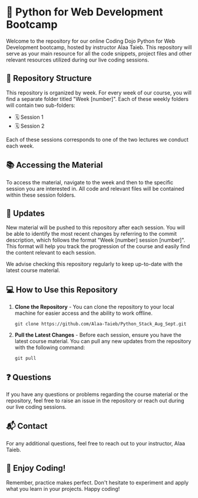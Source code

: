 # 🚀 Python for Web Development Bootcamp

Welcome to the repository for our online Coding Dojo Python for Web Development bootcamp, hosted by instructor Alaa Taieb. This repository will serve as your main resource for all the code snippets, project files and other relevant resources utilized during our live coding sessions.

## 📂 Repository Structure

This repository is organized by week. For every week of our course, you will find a separate folder titled "Week [number]". Each of these weekly folders will contain two sub-folders:

- 🗓 Session 1
- 🗓 Session 2

Each of these sessions corresponds to one of the two lectures we conduct each week.

## 📚 Accessing the Material

To access the material, navigate to the week and then to the specific session you are interested in. All code and relevant files will be contained within these session folders.

## 🔄 Updates

New material will be pushed to this repository after each session. You will be able to identify the most recent changes by referring to the commit description, which follows the format "Week [number] session [number]". This format will help you track the progression of the course and easily find the content relevant to each session.

We advise checking this repository regularly to keep up-to-date with the latest course material.

## 💻 How to Use this Repository

1. **Clone the Repository** - You can clone the repository to your local machine for easier access and the ability to work offline.

    ```
    git clone https://github.com/Alaa-Taieb/Python_Stack_Aug_Sept.git
    ```

2. **Pull the Latest Changes** - Before each session, ensure you have the latest course material. You can pull any new updates from the repository with the following command:

    ```
    git pull
    ```

## ❓ Questions

If you have any questions or problems regarding the course material or the repository, feel free to raise an issue in the repository or reach out during our live coding sessions.

## 📬 Contact

For any additional questions, feel free to reach out to your instructor, Alaa Taieb.

## 🎉 Enjoy Coding!

Remember, practice makes perfect. Don't hesitate to experiment and apply what you learn in your projects. Happy coding!
